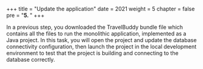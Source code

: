 +++
title = "Update the application"
date = 2021
weight = 5
chapter = false
pre = "<b>5. </b>"
+++

In a previous step, you downloaded the TravelBuddy bundle file which contains all the files to run the monolithic application, implemented as a Java project. In this task, you will open the project and update the database connectivity configuration, then launch the project in the local development environment to test that the project is building and connecting to the database correctly.